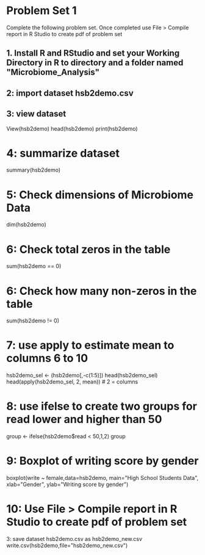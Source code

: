 # Problem Set 1
Complete the following problem set. Once completed use File > Compile report in R Studio to create pdf of problem set

## 1. Install R and RStudio and set your Working Directory in R to directory and a folder named "Microbiome_Analysis"


## 2: import dataset hsb2demo.csv


## 3: view dataset
View(hsb2demo)
head(hsb2demo)
print(hsb2demo)

# 4: summarize dataset
summary(hsb2demo)

# 5: Check dimensions of Microbiome Data
dim(hsb2demo)

# 6: Check total zeros in the table
sum(hsb2demo == 0)

# 6: Check how many non-zeros in the table
sum(hsb2demo != 0)

# 7: use apply to estimate mean to columns 6 to 10 
hsb2demo_sel <- (hsb2demo[,-c(1:5)])
head(hsb2demo_sel)
head(apply(hsb2demo_sel, 2, mean)) # 2 = columns

# 8: use ifelse to create two groups for read lower and higher than 50 
group <- ifelse(hsb2demo$read < 50,1,2)
group

# 9: Boxplot of writing score by gender
boxplot(write ~ female,data=hsb2demo, main="High School
Students Data", xlab="Gender", ylab="Writing score by gender")

# 10: Use File > Compile report in R Studio to create pdf of problem set 

3: save dataset hsb2demo.csv as hsb2demo_new.csv
write.csv(hsb2demo,file="hsb2demo_new.csv")
